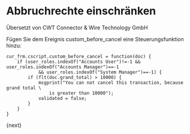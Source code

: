 # Abbruchrechte einschränken

<span class="text-muted contributed-by">Übersetzt von CWT Connector & Wire Technology GmbH</span> 

Fügen Sie dem Ereignis custom_before_cancel eine Steuerungsfunktion hinzu:

    cur_frm.cscript.custom_before_cancel = function(doc) {
        if (user_roles.indexOf("Accounts User")!=-1 && user_roles.indexOf("Accounts Manager")==-1
                && user_roles.indexOf("System Manager")==-1) {
            if (flt(doc.grand_total) > 10000) {
                msgprint("You can not cancel this transaction, because grand total \
                    is greater than 10000");
                validated = false;
            }
        }
    }


{next}
